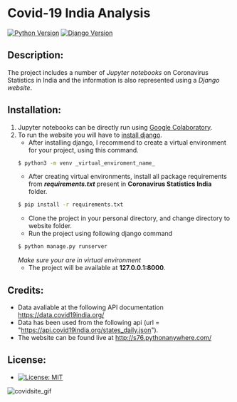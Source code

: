# Covid-19 India Analysis
[![Python Version](https://img.shields.io/badge/python-v3.8-brightgreen.svg)](https://python.org)
[![Django Version](https://img.shields.io/badge/django-3.1-blue.svg)](https://djangoproject.com)
## Description:
The project includes a number of _Jupyter notebooks_ on Coronavirus Statistics in India and the information is also represented using a _Django website_.

## Installation: 
1. Jupyter notebooks can be directly run using [Google Colaboratory](https://colab.research.google.com/).
2. To run the website you will have to [install django](https://docs.djangoproject.com/en/3.1/topics/install/).
   * After installing django, I recommend to create a virtual environment for your project, using this command.
   ```bash
   $ python3 -m venv _virtual_enviroment_name_
   ```
   * After creating virtual environments, install all package requirements from **_requirements.txt_** present in **Coronavirus Statistics India** folder.
   ```bash
   $ pip install -r requirements.txt
   ``` 
   * Clone the project in your personal directory, and change directory to website folder.
   * Run the project using following django command 
   ```bash
   $ python manage.py runserver
   ```
   _Make sure your are in virtual environment_
   * The project will be available at **127.0.0.1:8000**.

## Credits:
   * Data avaliable at the following API documentation https://data.covid19india.org/
   * Data has been used from the following api (url = "https://api.covid19india.org/states_daily.json").
   * The website can be found live at http://s76.pythonanywhere.com/

## License: 
   * [![License: MIT](https://img.shields.io/badge/License-MIT-yellow.svg)](https://opensource.org/licenses/MIT)

![covidsite_gif](Images/t2.gif)
    

